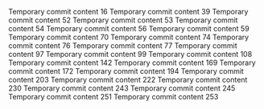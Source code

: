 Temporary commit content 16
Temporary commit content 39
Temporary commit content 52
Temporary commit content 53
Temporary commit content 54
Temporary commit content 56
Temporary commit content 59
Temporary commit content 70
Temporary commit content 74
Temporary commit content 76
Temporary commit content 77
Temporary commit content 97
Temporary commit content 99
Temporary commit content 108
Temporary commit content 142
Temporary commit content 169
Temporary commit content 172
Temporary commit content 194
Temporary commit content 203
Temporary commit content 222
Temporary commit content 230
Temporary commit content 243
Temporary commit content 245
Temporary commit content 251
Temporary commit content 253
